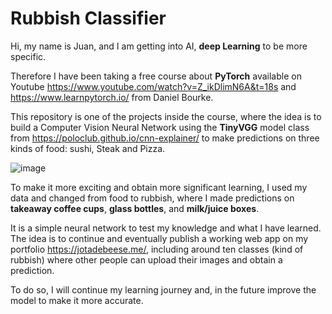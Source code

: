 # Rubbish Classifier

Hi, my name is Juan, and I am getting into AI, **deep Learning** to be more specific. 

Therefore I have been taking a free course about **PyTorch** available on Youtube https://www.youtube.com/watch?v=Z_ikDlimN6A&t=18s and https://www.learnpytorch.io/ from Daniel Bourke. 

This repository is one of the projects inside the course, where the idea is to build a Computer Vision Neural Network using the **TinyVGG** model class from https://poloclub.github.io/cnn-explainer/ to make predictions on three kinds of food: sushi, Steak and Pizza.

![image](https://user-images.githubusercontent.com/36518989/223968868-6b03185d-f6a1-4d66-acc0-0ef47962accc.png)

To make it more exciting and obtain more significant learning, I used my data and changed from food to rubbish, where I made predictions on **takeaway coffee cups**, **glass bottles**, and **milk/juice boxes**. 

It is a simple neural network to test my knowledge and what I have learned. The idea is to continue and eventually publish a working web app on my portfolio https://jotadebeese.me/, including around ten classes (kind of rubbish) where other people can upload their images and obtain a prediction. 

To do so, I will continue my learning journey and, in the future improve the model to make it more accurate.
